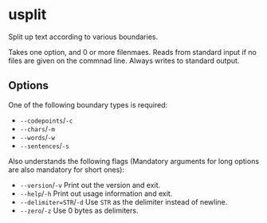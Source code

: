 usplit
======

Split up text according to various boundaries.

Takes one option, and 0 or more filenmaes. Reads from standard input
if no files are given on the commnad line. Always writes to standard
output.

Options
-------

One of the following boundary types is required:

* `--codepoints`/`-c`
* `--chars`/`-m`
* `--words`/`-w`
* `--sentences`/`-s`

Also understands the following flags (Mandatory arguments for long
options are also mandatory for short ones):

* `--version`/`-v` Print out the version and exit.
* `--help`/`-h` Print out usage information and exit.
* `--delimiter=STR`/`-d` Use `STR` as the delimiter instead of newline.
* `--zero`/`-z` Use 0 bytes as delimiters.

